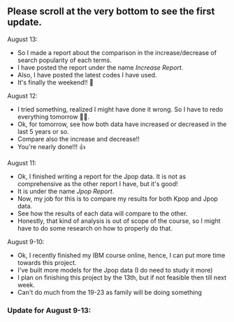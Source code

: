 ## Please scroll at the very bottom to see the first update. 

August 13:
- So I made a report about the comparison in the increase/decrease of search popularity of each terms.
- I have posted the report under the name *Increase Report*.
- Also, I have posted the latest codes I have used.
- It's finally the weekend!! 🙌

August 12:
- I tried something, realized I might have done it wrong. So I have to redo everything tomorrow 🤷‍♂️.
- Ok, for tomorrow, see how both data have increased or decreased in the last 5 years or so. 
- Compare also the increase and decrease!!
- You're nearly done!!! 👍

August 11:
- Ok, I finished writing a report for the Jpop data. It is not as comprehensive as the other report I have, but it's good!
- It is under the name *Jpop Report*.
- Now, my job for this is to compare my results for both Kpop and Jpop data.
- See how the results of each data will compare to the other.
- Honestly, that kind of analysis is out of scope of the course, so I might have to do some research on how to properly do that.

August 9-10:
- Ok, I recently finished my IBM course online, hence, I can put more time towards this project.
- I've built more models for the Jpop data (I do need to study it more)
- I plan on finishing this project by the 13th, but if not feasible then till next week. 
- Can't do much from the 19-23 as family will be doing something

### Update for August 9-13:
